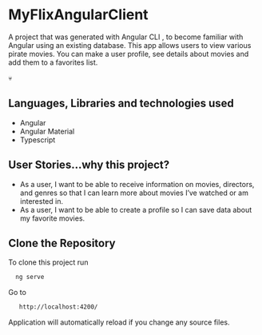 # MyFlixAngularClient
A project that was generated with Angular CLI , to become familiar with Angular using an
existing database. This app allows users to view various pirate movies. You can make a user 
profile, see details about movies and add them to a favorites list.

💀

## Languages, Libraries and technologies used
* Angular
* Angular Material
* Typescript

## User Stories...why this project?
* As a user, I want to be able to receive information on movies, directors, and genres so that I can learn more about movies I’ve watched or am interested in.
* As a user, I want to be able to create a profile so I can save data about my favorite movies.

## Clone the Repository

To clone this project run
```bash
  ng serve
```
Go to 

```bash
   http://localhost:4200/
```
Application will automatically reload if you change any source files. 
